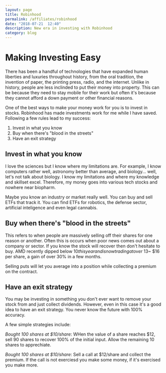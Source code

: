 ```yaml
---
layout: page
title: Robinhood
permalink: /affiliates/robinhood
date: "2018-07-21  12:40"
description: New era in investing with Robinhood
category: blog
---
```

# Making Investing Easy

There has been a handful of technologies that have expanded human liberties and luxuries throughout history, from the oral tradition, the invention of paper, the printing press, radio, and the internet. Unlike in history, people are less inclinded to put their money into property. This can be because they need to stay mobile for their work but often it's because they cannot afford a down payment or other financial reasons.

One of the best ways to make your money work for you is to invest in stocks. Robinhood has made  investments work for me while I have saved. Following a few rules lead to my success:

1. Invest in what you know
2. Buy when there's "blood in the streets"
3. Have an exit strategy

## Invest in what you know

I love the sciences but I know where my limitations are. For example, I know computers rather well, astronomy better than average, and biology... well, let's not talk about biology. I know my limitations and where my knowledge and skillset excel. Therefore, my money goes into various tech stocks and nowhere near biopharm. 

Maybe you know an industry or market really well. You can buy and sell ETFs that track it. You can find ETFs for robotics, the defense sector, artificial inteligence and even legal cannabis. 

## Buy when there's "blood in the streets"

This refers to when people are massively selling off their shares for one reason or another. Often this is occurs when poor news comes out about a company or sector. If you know the stock will recover then don't hesitate to buy. AMD recently dipped below $10 this year and is now trading at over ~$13~ $16 per share, a gain of over 30% in a few months. 

Selling puts will let you average into a position while collecting a premium on the contract. 

## Have an exit strategy

You may be investing in something you don't ever want to remove your stock from and just collect dividends. However, even in this case it's a good idea to have an exit strategy. You never know the future with 100% accuracy. 

A few simple strategies include: 

*Bought 100 shares at $10/share*: WHen the value of a share reaches $12, sell 90 shares to recover 100% of the initial input. Allow the remaining 10 shares to apprechiate.

*Bought 100 shares at $10/share*: Sell a call at $12/share and collect the premium. If the call is not exerciesd you make some money, if it's exercised you make more.